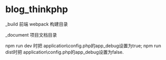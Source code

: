 # blog_thinkphp

_build     前端 webpack 构建目录

_document  项目文档目录

npm run dev 时把 application\config.php的app_debug设置为true;
npm run dist时把 application\config.php的app_debug设置为false.
